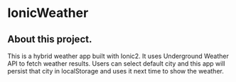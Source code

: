 # IonicWeather

## About this project.
This is a hybrid weather app built with Ionic2. It uses Underground Weather API to fetch weather results.
Users can select default city and this app will persist that city in localStorage and uses it next time to show the weather.
